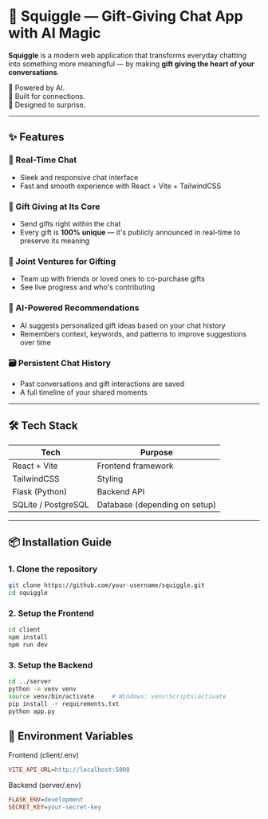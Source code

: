 # 🎁 Squiggle — Gift-Giving Chat App with AI Magic

**Squiggle** is a modern web application that transforms everyday chatting into something more meaningful — by making **gift giving the heart of your conversations**.

🧠 Powered by AI.  
💬 Built for connections.  
🎁 Designed to surprise.

---

## ✨ Features

### 💬 Real-Time Chat
- Sleek and responsive chat interface
- Fast and smooth experience with React + Vite + TailwindCSS

### 🎁 Gift Giving at Its Core
- Send gifts right within the chat
- Every gift is **100% unique** — it's publicly announced in real-time to preserve its meaning

### 🤝 Joint Ventures for Gifting
- Team up with friends or loved ones to co-purchase gifts
- See live progress and who's contributing

### 🤖 AI-Powered Recommendations
- AI suggests personalized gift ideas based on your chat history
- Remembers context, keywords, and patterns to improve suggestions over time

### 🗃️ Persistent Chat History
- Past conversations and gift interactions are saved
- A full timeline of your shared moments

---

## 🛠 Tech Stack

| Tech             | Purpose                     |
|------------------|-----------------------------|
| React + Vite     | Frontend framework           |
| TailwindCSS      | Styling                      |
| Flask (Python)   | Backend API                  |
| SQLite / PostgreSQL | Database (depending on setup) |

---

## 📦 Installation Guide

### 1. Clone the repository
```bash
git clone https://github.com/your-username/squiggle.git
cd squiggle
```

### 2. Setup the Frontend
```bash
cd client
npm install
npm run dev
```

### 3. Setup the Backend
```bash
cd ../server
python -m venv venv
source venv/bin/activate     # Windows: venv\Scripts\activate
pip install -r requirements.txt
python app.py
```

## 🔧 Environment Variables
Frontend (client/.env)
```ini
VITE_API_URL=http://localhost:5000
```

Backend (server/.env)
```ini
FLASK_ENV=development
SECRET_KEY=your-secret-key
```
